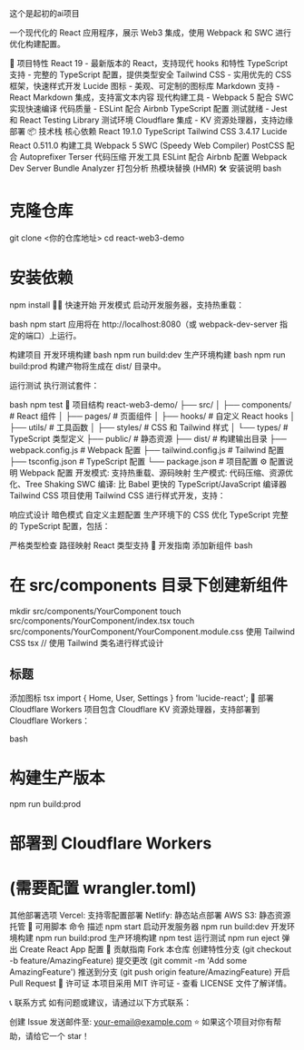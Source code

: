 这个是起初的ai项目

一个现代化的 React 应用程序，展示 Web3 集成，使用 Webpack 和 SWC 进行优化构建配置。

🚀 项目特性
React 19 - 最新版本的 React，支持现代 hooks 和特性
TypeScript 支持 - 完整的 TypeScript 配置，提供类型安全
Tailwind CSS - 实用优先的 CSS 框架，快速样式开发
Lucide 图标 - 美观、可定制的图标库
Markdown 支持 - React Markdown 集成，支持富文本内容
现代构建工具 - Webpack 5 配合 SWC 实现快速编译
代码质量 - ESLint 配合 Airbnb TypeScript 配置
测试就绪 - Jest 和 React Testing Library 测试环境
Cloudflare 集成 - KV 资源处理器，支持边缘部署
📦 技术栈
核心依赖
React 19.1.0
TypeScript
Tailwind CSS 3.4.17
Lucide React 0.511.0
构建工具
Webpack 5
SWC (Speedy Web Compiler)
PostCSS 配合 Autoprefixer
Terser 代码压缩
开发工具
ESLint 配合 Airbnb 配置
Webpack Dev Server
Bundle Analyzer 打包分析
热模块替换 (HMR)
🛠️ 安装说明
bash
# 克隆仓库
git clone <你的仓库地址>
cd react-web3-demo

# 安装依赖
npm install
🏃‍♂️ 快速开始
开发模式
启动开发服务器，支持热重载：

bash
npm start
应用将在 http://localhost:8080（或 webpack-dev-server 指定的端口）上运行。

构建项目
开发环境构建
bash
npm run build:dev
生产环境构建
bash
npm run build:prod
构建产物将生成在 dist/ 目录中。

运行测试
执行测试套件：

bash
npm test
📁 项目结构
react-web3-demo/
├── src/
│   ├── components/     # React 组件
│   ├── pages/         # 页面组件
│   ├── hooks/         # 自定义 React hooks
│   ├── utils/         # 工具函数
│   ├── styles/        # CSS 和 Tailwind 样式
│   └── types/         # TypeScript 类型定义
├── public/            # 静态资源
├── dist/              # 构建输出目录
├── webpack.config.js  # Webpack 配置
├── tailwind.config.js # Tailwind 配置
├── tsconfig.json      # TypeScript 配置
└── package.json       # 项目配置
⚙️ 配置说明
Webpack 配置
开发模式: 支持热重载、源码映射
生产模式: 代码压缩、资源优化、Tree Shaking
SWC 编译: 比 Babel 更快的 TypeScript/JavaScript 编译器
Tailwind CSS
项目使用 Tailwind CSS 进行样式开发，支持：

响应式设计
暗色模式
自定义主题配置
生产环境下的 CSS 优化
TypeScript
完整的 TypeScript 配置，包括：

严格类型检查
路径映射
React 类型支持
🔧 开发指南
添加新组件
bash
# 在 src/components 目录下创建新组件
mkdir src/components/YourComponent
touch src/components/YourComponent/index.tsx
touch src/components/YourComponent/YourComponent.module.css
使用 Tailwind CSS
tsx
// 使用 Tailwind 类名进行样式设计
<div className="bg-blue-500 text-white p-4 rounded-lg shadow-md">
  <h2 className="text-xl font-bold">标题</h2>
</div>
添加图标
tsx
import { Home, User, Settings } from 'lucide-react';

<Home className="w-6 h-6" />
<User size={24} />
<Settings color="blue" />
🚀 部署
Cloudflare Workers
项目包含 Cloudflare KV 资源处理器，支持部署到 Cloudflare Workers：

bash
# 构建生产版本
npm run build:prod

# 部署到 Cloudflare Workers
# (需要配置 wrangler.toml)
其他部署选项
Vercel: 支持零配置部署
Netlify: 静态站点部署
AWS S3: 静态资源托管
📝 可用脚本
命令	描述
npm start	启动开发服务器
npm run build:dev	开发环境构建
npm run build:prod	生产环境构建
npm test	运行测试
npm run eject	弹出 Create React App 配置
🤝 贡献指南
Fork 本仓库
创建特性分支 (git checkout -b feature/AmazingFeature)
提交更改 (git commit -m 'Add some AmazingFeature')
推送到分支 (git push origin feature/AmazingFeature)
开启 Pull Request
📄 许可证
本项目采用 MIT 许可证 - 查看 LICENSE 文件了解详情。

📞 联系方式
如有问题或建议，请通过以下方式联系：

创建 Issue
发送邮件至: your-email@example.com
⭐ 如果这个项目对你有帮助，请给它一个 star！

